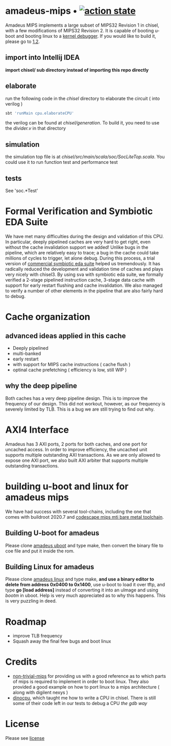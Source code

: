 # amadeus-mips • [![action state](https://github.com/amadeus-mips/amadeus-mips/workflows/func-test/badge.svg)](https://github.com/amadeus-mips/amadeus-mips/actions)

Amadeus MIPS implements a large subset of MIPS32 Revision 1 in chisel,
with a few modifications of MIPS32 Revision 2. It is capable of booting
u-boot and booting linux to a [kernel
debugger](https://www.kernel.org/doc/html/latest/dev-tools/gdb-kernel-debugging.html).
If you would like to build it, please go to [1.2](#*elaborate).

## import into Intellij IDEA

**import chisel/ sub directory instead of importing this repo directly**

## elaborate

run the following code in the *chisel* directory to elaborate the
circuit ( into verilog )

``` bash
sbt 'runMain cpu.elaborateCPU'
```

the verilog can be found at *chisel/generation*. To build it, you need
to use the *divider.v* in that directory

## simulation

the simulation top file is at
*chisel/src/main/scala/soc/SocLiteTop.scala*. You could use it to run
function test and performance test

## tests

See 'soc.\*Test'

# Formal Verification and Symbiotic EDA Suite

We have met many difficulties during the design and validation of this
CPU. In particular, deeply pipelined caches are very hard to get right,
even without the cache invalidation support we added\! Unlike bugs in
the pipeline, which are relatively easy to trace; a bug in the cache
could take millions of cycles to trigger, let alone debug. During this
process, a trial version of [commercial symbiotic eda
suite](http://www.symbioticeda.com) helped us tremendously. It has
radically reduced the development and validation time of caches and
plays very nicely with chisel3. By using sva with symbiotic eda suite,
we formally verified a 2-stage pipelined instruction cache, 3-stage data
cache with support for early restart flushing and cache invalidation. We
also managed to verify a number of other elements in the pipeline that
are also fairly hard to debug.

# Cache organization

## advanced ideas applied in this cache

  - Deeply pipelined
  - multi-banked
  - early restart
  - with support for MIPS cache instructions ( cache flush )
  - optinal cache prefetching ( efficiency is low, still WIP )

## why the deep pipeline

Both caches has a very deep pipeline design. This is to improve the
frequency of our design. This did not workout, however, as our frequency
is severely limited by TLB. This is a bug we are still trying to find
out why.

# AXI4 Interface

Amadeus has 3 AXI ports, 2 ports for both caches, and one port for
uncached access. In order to improve efficiency, the uncached unit
supports multiple outstanding AXI transactions. As we are only allowed
to expose one AXI port, we also built AXI arbiter that supports multiple
outstanding transactions.

# building u-boot and linux for amadeus mips

We have had success with several tool-chains, including the one that
comes with buildroot 2020.7 and [codescape mips mti bare metal
toolchain](https://codescape.mips.com/components/toolchain/2020.06-01/downloads.html).

## Building U-boot for amadeus

Please clone [amadeus
uboot](https://github.com/amadeus-mips/amadeus-uboot) and type make,
then convert the binary file to coe file and put it inside the rom.

## Building Linux for amadeus

Please clone [amadeus
linux](https://github.com/amadeus-mips/amadeus-linux) and type make,
**and use a binary editor to delete from address 0x0400 to 0x1400**, use
u-boot to load it over tftp, and type **go \[load address\]** instead of
converting it into an uImage and using *bootm* in uboot. Help is very
much appreciated as to why this happens. This is very puzzling in deed.

# Roadmap

  - improve TLB frequency
  - Squash away the final few bugs and boot linux

# Credits

  - [non-trivial-mips](https://github.com/trivialmips/nontrivial-mips)
    for providing us with a good reference as to which parts of mips is
    required to implement in order to boot linux. They also provided a
    good example on how to port linux to a mips architecture ( along
    with digilent nexys )
  - [dinocpu](https://github.com/jlpteaching/dinocpu), which taught me
    how to write a CPU in chisel. There is still some of their code left
    in our tests to debug a CPU *the gdb way*

# License

Please see
[license](https://github.com/amadeus-mips/amadeus-mips/blob/master/LICENSE)
